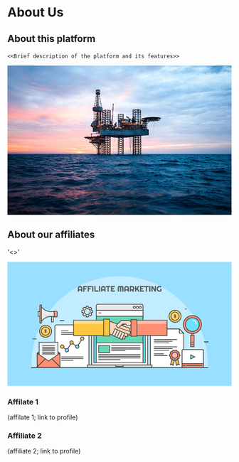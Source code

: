 # About Us

## About this platform 

`<<Brief description of the platform and its features>>`

![Platform](img/platform.jpg)

## About our affiliates

'<<list by category with links to profiles>>'

![affiliates](img/affiliates/affiliates.png)

### Affilate 1

(affilate 1; link to profile)

### Affiliate 2

(affiliate 2; link to profile)
